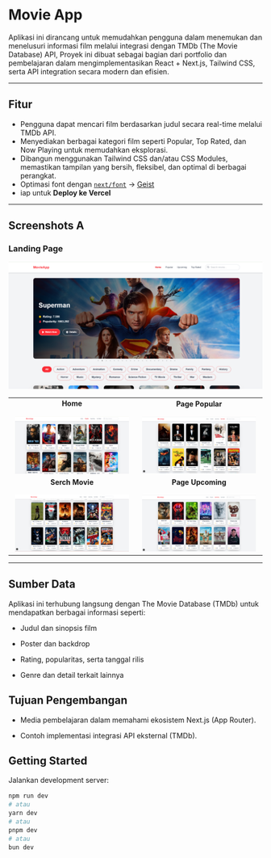 # Movie App

Aplikasi ini dirancang untuk memudahkan pengguna dalam menemukan dan menelusuri informasi film melalui integrasi dengan TMDb (The Movie Database) API, Proyek ini dibuat sebagai bagian dari portfolio dan pembelajaran dalam mengimplementasikan React + Next.js, Tailwind CSS, serta API integration secara modern dan efisien.

---

## Fitur
- Pengguna dapat mencari film berdasarkan judul secara real-time melalui TMDb API.
- Menyediakan berbagai kategori film seperti Popular, Top Rated, dan Now Playing untuk memudahkan eksplorasi.
- Dibangun menggunakan Tailwind CSS dan/atau CSS Modules, memastikan tampilan yang bersih, fleksibel, dan optimal di berbagai perangkat.
- Optimasi font dengan [`next/font`](https://nextjs.org/docs/app/building-your-application/optimizing/fonts) → [Geist](https://vercel.com/font)
- iap untuk **Deploy ke Vercel**

---

## Screenshots A

### Landing Page
![Tampilan Project](./github/landingPage.png)



<table align="center">
  <tr>
    <td align="center" width="50%">
      <strong>Home</strong><br><br>
      <img src="./github/popular.PNG" width="95%" alt="Home">
    </td>
    <td align="center" width="50%">
      <strong>Page Popular</strong><br><br>
      <img src="./github/top.PNG" width="95%" alt="Login">
    </td>
  </tr>
  <tr>
    <td align="center" width="50%">
      <strong>Serch Movie</strong><br><br>
      <img src="./github/serch.PNG" width="95%" alt="Dashboard">
    </td>
    <td align="center" width="50%">
      <strong>Page Upcoming</strong><br><br>
      <img src="./github/upcoming.PNG" width="95%" alt="Detail Seminar">
    </td>
  </tr>
  
</table>


---

## Sumber Data

Aplikasi ini terhubung langsung dengan The Movie Database (TMDb) untuk mendapatkan berbagai informasi seperti:

- Judul dan sinopsis film

- Poster dan backdrop

- Rating, popularitas, serta tanggal rilis

- Genre dan detail terkait lainnya


## Tujuan Pengembangan

- Media pembelajaran dalam memahami ekosistem Next.js (App Router).

- Contoh implementasi integrasi API eksternal (TMDb).


## Getting Started

Jalankan development server:

```bash
npm run dev
# atau
yarn dev
# atau
pnpm dev
# atau
bun dev
